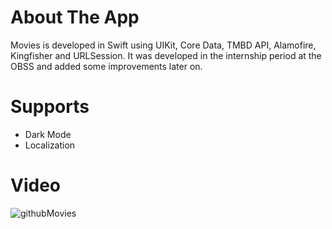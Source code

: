 # About The App

Movies is developed in Swift using UIKit, Core Data, TMBD API, Alamofire, Kingfisher and URLSession. It was developed in the internship period at the OBSS and added some improvements later on.

# Supports
- Dark Mode
- Localization 

# Video

![githubMovies](https://user-images.githubusercontent.com/71513921/190926262-3c5fb202-71f7-4031-864b-d3d65d24ff42.gif)
